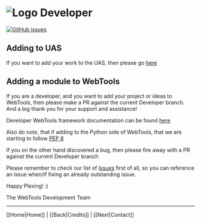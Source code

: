 # ![Logo](https://github.com/ukdtom/WebTools.bundle/blob/master/Wiki/WebTools/Logos/WebTools-48x48.png) Developer

[![GitHub issues](https://img.shields.io/github/issues/ukdtom/WebTools.bundle.svg?style=flat)](https://github.com/ukdtom/WebTools.bundle/issues)

## Adding to UAS

If you want to add your work to the UAS, then please go [here](https://github.com/ukdtom/UAS2Res/wiki)

## Adding a module to WebTools

If you are a developer, and you want to add your project or ideas to WebTools, then please make a PR against the current Developer branch. And a big thank you for your support and assistance!

Developer WebTools framework documentation can be found [here](https://github.com/ukdtom/WebTools.bundle/blob/master/Contents/Code/Docs/REST%20API%20V3.odt)

Also do note, that if adding to the Python side of WebTools, that we are starting to follow [PEP 8](https://www.python.org/dev/peps/pep-0008/)

If you on the other hand discovered a bug, then please fire away with a PR against the current Developer branch

Please remember to check our list of [Issues](https://github.com/ukdtom/WebTools.bundle/issues) first of all, so you can reference an issue when/if fixing an already outstanding issue.

Happy Plexing! :)

The WebTools Development Team

***

[[Home|Home]] | [[Back|Credits]] | [[Next|Contact]]